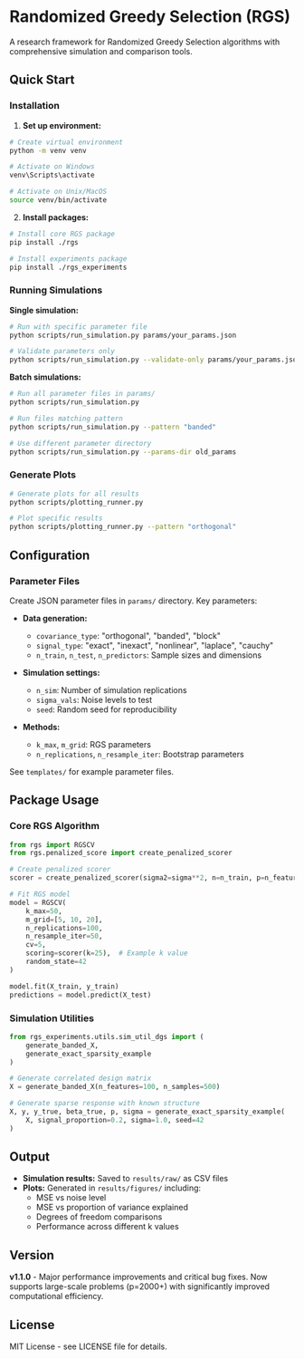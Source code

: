 # Randomized Greedy Selection (RGS)

A research framework for Randomized Greedy Selection algorithms with comprehensive simulation and comparison tools.

## Quick Start

### Installation

1. **Set up environment:**
```bash
# Create virtual environment
python -m venv venv

# Activate on Windows
venv\Scripts\activate

# Activate on Unix/MacOS
source venv/bin/activate
```

2. **Install packages:**
```bash
# Install core RGS package
pip install ./rgs

# Install experiments package  
pip install ./rgs_experiments
```

### Running Simulations

**Single simulation:**
```bash
# Run with specific parameter file
python scripts/run_simulation.py params/your_params.json

# Validate parameters only
python scripts/run_simulation.py --validate-only params/your_params.json
```

**Batch simulations:**
```bash
# Run all parameter files in params/
python scripts/run_simulation.py

# Run files matching pattern
python scripts/run_simulation.py --pattern "banded"

# Use different parameter directory
python scripts/run_simulation.py --params-dir old_params
```

### Generate Plots

```bash
# Generate plots for all results
python scripts/plotting_runner.py

# Plot specific results
python scripts/plotting_runner.py --pattern "orthogonal"
```

## Configuration

### Parameter Files

Create JSON parameter files in `params/` directory. Key parameters:

- **Data generation:**
  - `covariance_type`: "orthogonal", "banded", "block"
  - `signal_type`: "exact", "inexact", "nonlinear", "laplace", "cauchy"
  - `n_train`, `n_test`, `n_predictors`: Sample sizes and dimensions

- **Simulation settings:**
  - `n_sim`: Number of simulation replications
  - `sigma_vals`: Noise levels to test
  - `seed`: Random seed for reproducibility

- **Methods:**
  - `k_max`, `m_grid`: RGS parameters
  - `n_replications`, `n_resample_iter`: Bootstrap parameters

See `templates/` for example parameter files.

## Package Usage

### Core RGS Algorithm

```python
from rgs import RGSCV
from rgs.penalized_score import create_penalized_scorer

# Create penalized scorer
scorer = create_penalized_scorer(sigma2=sigma**2, n=n_train, p=n_features)

# Fit RGS model
model = RGSCV(
    k_max=50,
    m_grid=[5, 10, 20],
    n_replications=100,
    n_resample_iter=50,
    cv=5,
    scoring=scorer(k=25),  # Example k value
    random_state=42
)

model.fit(X_train, y_train)
predictions = model.predict(X_test)
```

### Simulation Utilities

```python
from rgs_experiments.utils.sim_util_dgs import (
    generate_banded_X,
    generate_exact_sparsity_example
)

# Generate correlated design matrix
X = generate_banded_X(n_features=100, n_samples=500)

# Generate sparse response with known structure
X, y, y_true, beta_true, p, sigma = generate_exact_sparsity_example(
    X, signal_proportion=0.2, sigma=1.0, seed=42
)
```

## Output

- **Simulation results:** Saved to `results/raw/` as CSV files
- **Plots:** Generated in `results/figures/` including:
  - MSE vs noise level
  - MSE vs proportion of variance explained
  - Degrees of freedom comparisons
  - Performance across different k values

## Version

**v1.1.0** - Major performance improvements and critical bug fixes. Now supports large-scale problems (p=2000+) with significantly improved computational efficiency.

## License

MIT License - see LICENSE file for details.